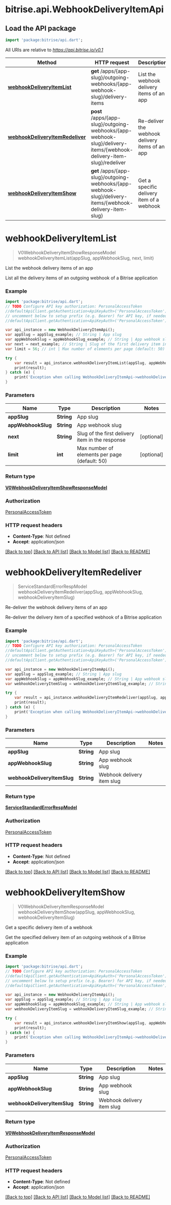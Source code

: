 # bitrise.api.WebhookDeliveryItemApi

## Load the API package
```dart
import 'package:bitrise/api.dart';
```

All URIs are relative to *https://api.bitrise.io/v0.1*

Method | HTTP request | Description
------------- | ------------- | -------------
[**webhookDeliveryItemList**](WebhookDeliveryItemApi.md#webhookdeliveryitemlist) | **get** /apps/{app-slug}/outgoing-webhooks/{app-webhook-slug}/delivery-items | List the webhook delivery items of an app
[**webhookDeliveryItemRedeliver**](WebhookDeliveryItemApi.md#webhookdeliveryitemredeliver) | **post** /apps/{app-slug}/outgoing-webhooks/{app-webhook-slug}/delivery-items/{webhook-delivery-item-slug}/redeliver | Re-deliver the webhook delivery items of an app
[**webhookDeliveryItemShow**](WebhookDeliveryItemApi.md#webhookdeliveryitemshow) | **get** /apps/{app-slug}/outgoing-webhooks/{app-webhook-slug}/delivery-items/{webhook-delivery-item-slug} | Get a specific delivery item of a webhook


# **webhookDeliveryItemList**
> V0WebhookDeliveryItemShowResponseModel webhookDeliveryItemList(appSlug, appWebhookSlug, next, limit)

List the webhook delivery items of an app

List all the delivery items of an outgoing webhook of a Bitrise application

### Example 
```dart
import 'package:bitrise/api.dart';
// TODO Configure API key authorization: PersonalAccessToken
//defaultApiClient.getAuthentication<ApiKeyAuth>('PersonalAccessToken').apiKey = 'YOUR_API_KEY';
// uncomment below to setup prefix (e.g. Bearer) for API key, if needed
//defaultApiClient.getAuthentication<ApiKeyAuth>('PersonalAccessToken').apiKeyPrefix = 'Bearer';

var api_instance = new WebhookDeliveryItemApi();
var appSlug = appSlug_example; // String | App slug
var appWebhookSlug = appWebhookSlug_example; // String | App webhook slug
var next = next_example; // String | Slug of the first delivery item in the response
var limit = 56; // int | Max number of elements per page (default: 50)

try { 
    var result = api_instance.webhookDeliveryItemList(appSlug, appWebhookSlug, next, limit);
    print(result);
} catch (e) {
    print('Exception when calling WebhookDeliveryItemApi->webhookDeliveryItemList: $e\n');
}
```

### Parameters

Name | Type | Description  | Notes
------------- | ------------- | ------------- | -------------
 **appSlug** | **String**| App slug | 
 **appWebhookSlug** | **String**| App webhook slug | 
 **next** | **String**| Slug of the first delivery item in the response | [optional] 
 **limit** | **int**| Max number of elements per page (default: 50) | [optional] 

### Return type

[**V0WebhookDeliveryItemShowResponseModel**](V0WebhookDeliveryItemShowResponseModel.md)

### Authorization

[PersonalAccessToken](../README.md#PersonalAccessToken)

### HTTP request headers

 - **Content-Type**: Not defined
 - **Accept**: application/json

[[Back to top]](#) [[Back to API list]](../README.md#documentation-for-api-endpoints) [[Back to Model list]](../README.md#documentation-for-models) [[Back to README]](../README.md)

# **webhookDeliveryItemRedeliver**
> ServiceStandardErrorRespModel webhookDeliveryItemRedeliver(appSlug, appWebhookSlug, webhookDeliveryItemSlug)

Re-deliver the webhook delivery items of an app

Re-deliver the delivery item of a specified webhook of a Bitrise application

### Example 
```dart
import 'package:bitrise/api.dart';
// TODO Configure API key authorization: PersonalAccessToken
//defaultApiClient.getAuthentication<ApiKeyAuth>('PersonalAccessToken').apiKey = 'YOUR_API_KEY';
// uncomment below to setup prefix (e.g. Bearer) for API key, if needed
//defaultApiClient.getAuthentication<ApiKeyAuth>('PersonalAccessToken').apiKeyPrefix = 'Bearer';

var api_instance = new WebhookDeliveryItemApi();
var appSlug = appSlug_example; // String | App slug
var appWebhookSlug = appWebhookSlug_example; // String | App webhook slug
var webhookDeliveryItemSlug = webhookDeliveryItemSlug_example; // String | Webhook delivery item slug

try { 
    var result = api_instance.webhookDeliveryItemRedeliver(appSlug, appWebhookSlug, webhookDeliveryItemSlug);
    print(result);
} catch (e) {
    print('Exception when calling WebhookDeliveryItemApi->webhookDeliveryItemRedeliver: $e\n');
}
```

### Parameters

Name | Type | Description  | Notes
------------- | ------------- | ------------- | -------------
 **appSlug** | **String**| App slug | 
 **appWebhookSlug** | **String**| App webhook slug | 
 **webhookDeliveryItemSlug** | **String**| Webhook delivery item slug | 

### Return type

[**ServiceStandardErrorRespModel**](ServiceStandardErrorRespModel.md)

### Authorization

[PersonalAccessToken](../README.md#PersonalAccessToken)

### HTTP request headers

 - **Content-Type**: Not defined
 - **Accept**: application/json

[[Back to top]](#) [[Back to API list]](../README.md#documentation-for-api-endpoints) [[Back to Model list]](../README.md#documentation-for-models) [[Back to README]](../README.md)

# **webhookDeliveryItemShow**
> V0WebhookDeliveryItemResponseModel webhookDeliveryItemShow(appSlug, appWebhookSlug, webhookDeliveryItemSlug)

Get a specific delivery item of a webhook

Get the specified delivery item of an outgoing webhook of a Bitrise application

### Example 
```dart
import 'package:bitrise/api.dart';
// TODO Configure API key authorization: PersonalAccessToken
//defaultApiClient.getAuthentication<ApiKeyAuth>('PersonalAccessToken').apiKey = 'YOUR_API_KEY';
// uncomment below to setup prefix (e.g. Bearer) for API key, if needed
//defaultApiClient.getAuthentication<ApiKeyAuth>('PersonalAccessToken').apiKeyPrefix = 'Bearer';

var api_instance = new WebhookDeliveryItemApi();
var appSlug = appSlug_example; // String | App slug
var appWebhookSlug = appWebhookSlug_example; // String | App webhook slug
var webhookDeliveryItemSlug = webhookDeliveryItemSlug_example; // String | Webhook delivery item slug

try { 
    var result = api_instance.webhookDeliveryItemShow(appSlug, appWebhookSlug, webhookDeliveryItemSlug);
    print(result);
} catch (e) {
    print('Exception when calling WebhookDeliveryItemApi->webhookDeliveryItemShow: $e\n');
}
```

### Parameters

Name | Type | Description  | Notes
------------- | ------------- | ------------- | -------------
 **appSlug** | **String**| App slug | 
 **appWebhookSlug** | **String**| App webhook slug | 
 **webhookDeliveryItemSlug** | **String**| Webhook delivery item slug | 

### Return type

[**V0WebhookDeliveryItemResponseModel**](V0WebhookDeliveryItemResponseModel.md)

### Authorization

[PersonalAccessToken](../README.md#PersonalAccessToken)

### HTTP request headers

 - **Content-Type**: Not defined
 - **Accept**: application/json

[[Back to top]](#) [[Back to API list]](../README.md#documentation-for-api-endpoints) [[Back to Model list]](../README.md#documentation-for-models) [[Back to README]](../README.md)


